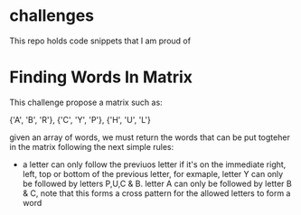 # challenges
This repo holds code snippets that I am proud of


# Finding Words In Matrix

This challenge propose a matrix such as:

{'A', 'B', 'R'},
{'C', 'Y', 'P'},
{'H', 'U', 'L'}

given an array of words, we must return the words that can be put togteher in the matrix following the next simple rules:

- a letter can only follow the previuos letter if it's on the immediate right, left, top or bottom of the previous letter, for exmaple, letter Y can only be followed by letters P,U,C & B. letter A can only be followed by letter B & C, note that this forms a cross pattern for the allowed letters to form a word
